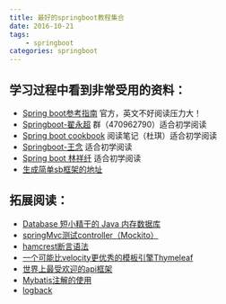 ```yaml
---
title: 最好的springboot教程集合
date: 2016-10-21
tags:
    - springboot
categories: springboot
---
```


## 学习过程中看到非常受用的资料：
+ [Spring boot参考指南][1] 官方，英文不好阅读压力大！
+ [Springboot-翟永超][2] 群（470962790）适合初学阅读
+ [Spring boot cookbook][3] 阅读笔记（杜琪）适合初学阅读
+ [Springboot-王念][4] 适合初学阅读
+ [Spring boot 林祥纤][5] 适合初学阅读
+ [生成简单sb框架的地址][6]



## 拓展阅读：
+ [Database 短小精干的 Java 内存数据库][7]
+ [springMvc测试controller（Mockito）][8]
+ [hamcrest断言语法][10]
+ [一个可能比velocity更优秀的模板引擎Thymeleaf][11]
+ [世界上最受欢迎的api框架][12]
+ [Mybatis注解的使用][13]
+ [logback][14]


[1]:https://www.gitbook.com/book/qbgbook/spring-boot-reference-guide-zh/details
[2]:http://bbs.springcloud.cn/d/2-dd-spring-boot
[3]:http://www.jianshu.com/p/5ac18abc91f0
[4]:https://my.oschina.net/wangnian/blog?catalog=3380977&temp=1477014306204
[5]:http://412887952-qq-com.iteye.com/category/356333?page=4
[6]:http://start.spring.io/
[7]:https://www.gitbook.com/book/waylau/h2-database-doc/details
[8]:http://zhaozhiming.github.io/blog/2014/06/16/spring-mvc-unit-test-part-1/
[10]:http://www.qzblog.net/App/Blog/show/id/566.html
[11]:http://hao.jobbole.com/thymeleaf/
[12]:https://gumutianqi1.gitbooks.io/specification-doc/content/tools-doc/spring-boot-swagger2-guide.html
[13]:http://blog.csdn.net/a352193394/article/details/39940259
[14]:https://segmentfault.com/a/1190000004693427